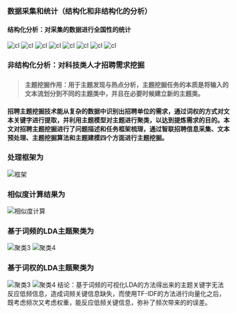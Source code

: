 ### 数据采集和统计（结构化和非结构化的分析）
####  结构化分析：对采集的数据进行全国性的统计
![cl](https://github.com/CarryChang/zhilian-51job-analysis/blob/master/analysis_result/cl.png)
![cl](https://github.com/CarryChang/zhilian-51job-analysis/blob/master/analysis_result/dc.png)
![cl](https://github.com/CarryChang/zhilian-51job-analysis/blob/master/analysis_result/edu.png)
![cl](https://github.com/CarryChang/zhilian-51job-analysis/blob/master/analysis_result/exp.png)
![cl](https://github.com/CarryChang/zhilian-51job-analysis/blob/master/analysis_result/LDA4.png)
![cl](https://github.com/CarryChang/zhilian-51job-analysis/blob/master/analysis_result/money.png)
![cl](https://github.com/CarryChang/zhilian-51job-analysis/blob/master/analysis_result/salary.png)
![cl](https://github.com/CarryChang/zhilian-51job-analysis/blob/master/analysis_result/type.png)
### 非结构化分析：对科技类人才招聘需求挖掘
###
>#### 主题挖掘作用：用于主题发现与热点分析，主题挖掘任务的本质是将输入的文本流划分到不同的主题类中，并且在必要时候建立新的主题类。
#### 招聘主题挖掘技术能从复杂的数据中识别出招聘单位的需求，通过词权的方式对文本关键字进行提取，并利用主题模型对主题进行聚类，以达到提炼需求的目的。本文对招聘主题挖掘进行了问题描述和任务框架梳理，通过智联招聘信息采集、文本预处理、主题挖掘算法和主题建模四个方面进行主题挖掘。
### 
### 处理框架为 
![框架](https://github.com/CarryChang/zhilian-51job-analysis/blob/master/pic/处理路线.png)
### 相似度计算结果为
![相似度计算](https://github.com/CarryChang/zhilian-51job-analysis/blob/master/pic/相似度效果.png)
### 基于词频的LDA主题聚类为 
![聚类3](https://github.com/CarryChang/zhilian-51job-analysis/blob/master/pic/LDA-3.png)
![聚类4](https://github.com/CarryChang/zhilian-51job-analysis/blob/master/pic/LDA4.png)
### 基于词权的LDA主题聚类为 
![聚类3](https://github.com/CarryChang/zhilian-51job-analysis/blob/master/pic/tf-idf-lda3.png)
![聚类4](https://github.com/CarryChang/zhilian-51job-analysis/blob/master/pic/TF-IDF+LDA4.png)
结论：基于词频的可视化LDA的方法得出来的主题关键字无法反应低频信息，造成词频关键信息缺失，而使用TF-IDF的方法进行向量化之后，既考虑频次又考虑权重，能反应低频关键信息，弥补了频次带来的的误差。
